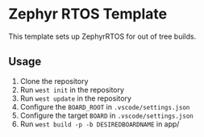 # Zephyr RTOS Template
This template sets up ZephyrRTOS for out of tree builds.

## Usage
1. Clone the repository
2. Run `west init` in the repository
3. Run `west update` in the repository
4. Configure the `BOARD_ROOT` in `.vscode/settings.json`
5. Configure the target `BOARD` in `.vscode/settings.json`
6. Run `west build -p -b DESIREDBOARDNAME` in app/
